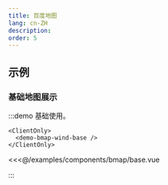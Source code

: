 ```yaml
---
title: 百度地图
lang: cn-ZH
description: 
order: 5
---
```


## 示例

### 基础地图展示

:::demo 基础使用。

```demo
<ClientOnly>
  <demo-bmap-wind-base />
</ClientOnly>  
```

<<<@/examples/components/bmap/base.vue

:::
